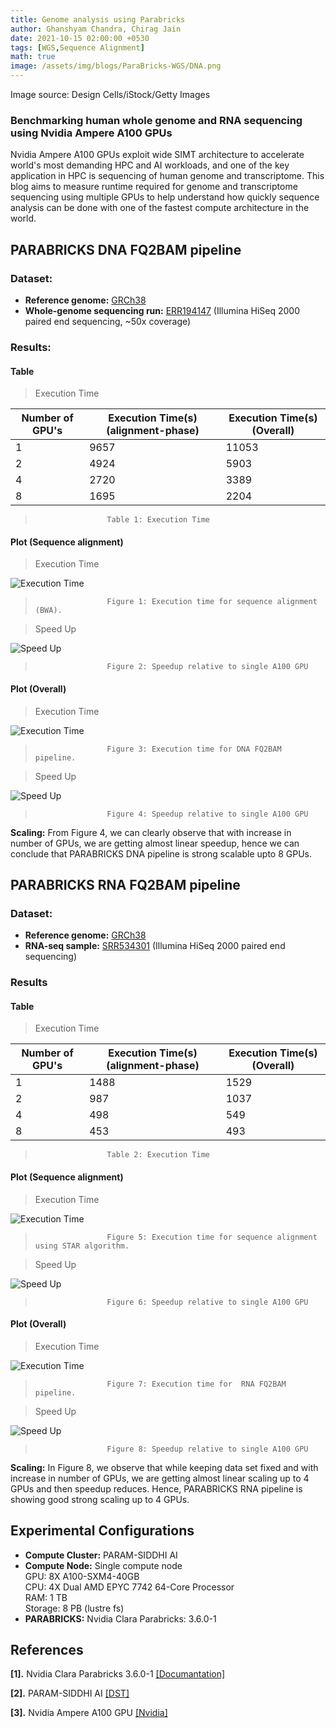 ```yaml
---
title: Genome analysis using Parabricks
author: Ghanshyam Chandra, Chirag Jain
date: 2021-10-15 02:00:00 +0530
tags: [WGS,Sequence Alignment]
math: true
image: /assets/img/blogs/ParaBricks-WGS/DNA.png
---
```

<head>
  <link
    href="https://fonts.googleapis.com/css?family=Montserrat" rel="stylesheet"/>
  <link rel="stylesheet" href="../../assets/css/main.css" />
  <link rel="stylesheet" href="../../assets/css/project.css" />
</head>

Image source: Design Cells/iStock/Getty Images
### **Benchmarking human whole genome and RNA sequencing using Nvidia Ampere A100 GPUs**
Nvidia Ampere A100 GPUs exploit wide SIMT architecture to accelerate world's most demanding HPC and AI workloads, and one of the key application in HPC is sequencing of human genome and transcriptome. This blog aims to measure runtime required for genome and transcriptome sequencing using multiple GPUs to help understand how quickly sequence analysis can be done with one of the fastest compute architecture in the world.
## PARABRICKS DNA FQ2BAM pipeline

### Dataset:
- **Reference genome:** [GRCh38](https://github.com/broadinstitute/gatk/blob/master/src/test/resources/large/Homo_sapiens_assembly38.fasta.gz?raw=true)
- **Whole-genome sequencing run:** [ERR194147](https://www.ebi.ac.uk/ena/browser/view/ERR194147?show=reads) (Illumina HiSeq 2000 paired end sequencing, ~50x coverage)

### Results:

#### Table
> Execution Time

| Number of GPU's     | Execution Time(s) (alignment-phase) | Execution Time(s) (Overall) |
| ----------- | ----------- | ----------- |
| 1      | 9657      |             11053      |
| 2   | 4924         |             5903       |
| 4   | 2720         |             3389       |
| 8   | 1695         |             2204       |

>                     Table 1: Execution Time

#### Plot (Sequence alignment)

> Execution Time

![Execution Time](/assets/img/blogs/ParaBricks-WGS/BWA_Exec.png)
>                     Figure 1: Execution time for sequence alignment (BWA).

> Speed Up

![Speed Up](/assets/img/blogs/ParaBricks-WGS/BWA_SpeedUp.png)

>                     Figure 2: Speedup relative to single A100 GPU 

#### Plot (Overall)

> Execution Time

![Execution Time](/assets/img/blogs/ParaBricks-WGS/BWA_Exec_over.png)
>                     Figure 3: Execution time for DNA FQ2BAM pipeline.

> Speed Up

![Speed Up](/assets/img/blogs/ParaBricks-WGS/BWA_SpeedUp_over.png)

>                     Figure 4: Speedup relative to single A100 GPU 


**Scaling:** From Figure 4, we can clearly observe that with increase in number of GPUs, we are getting almost linear speedup, hence we can conclude that PARABRICKS DNA pipeline is strong scalable upto 8 GPUs.

## PARABRICKS RNA FQ2BAM pipeline

### Dataset:
- **Reference genome:** [GRCh38](https://www.ncbi.nlm.nih.gov/assembly/GCF_000001405.38/)
- **RNA-seq sample:** [SRR534301](https://www.ncbi.nlm.nih.gov/sra/?term=SRR534301) (Illumina HiSeq 2000 paired end sequencing)


### Results
#### Table

> Execution Time

| Number of GPU's     | Execution Time(s) (alignment-phase) | Execution Time(s) (Overall) |
| ----------- | ----------- | ----------- |
| 1      | 1488      |             1529     |
| 2   | 987         |             1037       |
| 4   | 498         |             549       |
| 8   | 453         |             493       |

>                     Table 2: Execution Time

#### Plot (Sequence alignment)

> Execution Time

![Execution Time](/assets/img/blogs/ParaBricks-WGS/STAR_Exec.png)

>                     Figure 5: Execution time for sequence alignment using STAR algorithm.

> Speed Up

![Speed Up](/assets/img/blogs/ParaBricks-WGS/STAR_SpeedUp.png)

>                     Figure 6: Speedup relative to single A100 GPU 


#### Plot (Overall)

> Execution Time

![Execution Time](/assets/img/blogs/ParaBricks-WGS/STAR_Exec_over.png)

>                     Figure 7: Execution time for  RNA FQ2BAM pipeline.

> Speed Up

![Speed Up](/assets/img/blogs/ParaBricks-WGS/STAR_SpeedUp_over.png)

>                     Figure 8: Speedup relative to single A100 GPU 


**Scaling:** In Figure 8, we observe that while keeping data set fixed and with increase in number of GPUs, we are getting almost linear scaling up to 4 GPUs and then speedup reduces. Hence, PARABRICKS RNA pipeline is showing good strong scaling up to 4 GPUs.

## Experimental Configurations

- **Compute Cluster:** PARAM-SIDDHI AI
- **Compute Node:** Single compute node \
 GPU: 8X A100-SXM4-40GB \
 CPU: 4X Dual AMD EPYC 7742 64-Core Processor \
 RAM: 1 TB \
Storage: 8 PB (lustre fs)
- **PARABRICKS:** Nvidia Clara Parabricks: 3.6.0-1

## References
<b id="my_anchor">[1].</b> Nvidia Clara Parabricks 3.6.0-1 
[[Documantation]](https://docs.nvidia.com/clara/parabricks/v3.6/text/software_overview.html)

<b id="my_anchor">[2].</b> PARAM-SIDDHI AI
[[DST]](https://dst.gov.in/indias-ai-supercomputer-param-siddhi-63rd-among-top-500-most-powerful-non-distributed-computer)

<b id="my_anchor">[3].</b> Nvidia Ampere A100 GPU
[[Nvidia]](https://www.nvidia.com/en-in/data-center/a100/)
